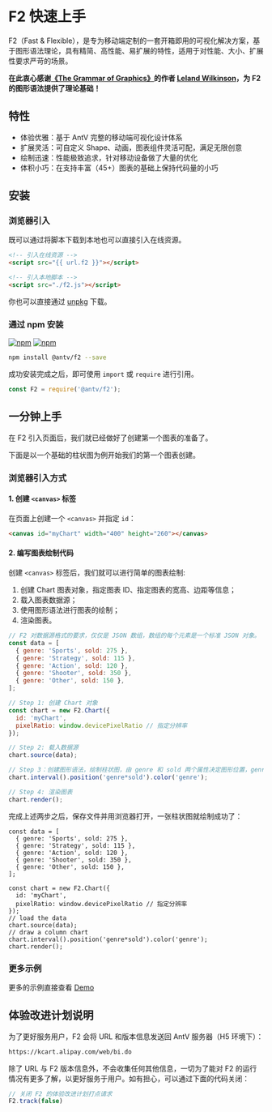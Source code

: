<!--
index: 1
title: 快速上手
resource:
  jsFiles:
    - ${url.f2}
-->

# F2 快速上手

F2（Fast & Flexible），是专为移动端定制的一套开箱即用的可视化解决方案，基于图形语法理论，具有精简、高性能、易扩展的特性，适用于对性能、大小、扩展性要求严苛的场景。

**在此衷心感谢[《The Grammar of Graphics》](https://www.cs.uic.edu/~wilkinson/TheGrammarOfGraphics/GOG.html)的作者 [Leland Wilkinson](https://en.wikipedia.org/wiki/Leland_Wilkinson)，为 F2 的图形语法提供了理论基础！**

## 特性

- 体验优雅：基于 AntV 完整的移动端可视化设计体系
- 扩展灵活：可自定义 Shape、动画，图表组件灵活可配，满足无限创意
- 绘制迅速：性能极致追求，针对移动设备做了大量的优化
- 体积小巧：在支持丰富（45+）图表的基础上保持代码量的小巧

## 安装

### 浏览器引入

既可以通过将脚本下载到本地也可以直接引入在线资源。

```html
<!-- 引入在线资源 -->
<script src="{{ url.f2 }}"></script>
```

```html
<!-- 引入本地脚本 -->
<script src="./f2.js"></script>
```

你也可以直接通过 [unpkg](https://unpkg.com/@antv/f2) 下载。

### 通过 npm 安装

[![npm](https://img.shields.io/npm/v/@antv/f2.svg?style=flat-square&maxAge=600)](https://npmjs.com/package/@antv/f2)
[![npm](https://img.shields.io/npm/dm/@antv/f2.svg?style=flat-square&maxAge=600)](https://npmjs.com/package/@antv/f2)

```bash
npm install @antv/f2 --save
```

成功安装完成之后，即可使用 `import` 或 `require` 进行引用。

```js
const F2 = require('@antv/f2');
```

## 一分钟上手

在 F2 引入页面后，我们就已经做好了创建第一个图表的准备了。

下面是以一个基础的柱状图为例开始我们的第一个图表创建。

### 浏览器引入方式

#### 1. 创建 `<canvas>` 标签

在页面上创建一个 `<canvas>` 并指定 `id`：

```html
<canvas id="myChart" width="400" height="260"></canvas>
```

#### 2. 编写图表绘制代码

创建 `<canvas>` 标签后，我们就可以进行简单的图表绘制:

1. 创建 Chart 图表对象，指定图表 ID、指定图表的宽高、边距等信息；
2. 载入图表数据源；
3. 使用图形语法进行图表的绘制；
4. 渲染图表。

```js
// F2 对数据源格式的要求，仅仅是 JSON 数组，数组的每个元素是一个标准 JSON 对象。
const data = [
  { genre: 'Sports', sold: 275 },
  { genre: 'Strategy', sold: 115 },
  { genre: 'Action', sold: 120 },
  { genre: 'Shooter', sold: 350 },
  { genre: 'Other', sold: 150 },
];

// Step 1: 创建 Chart 对象
const chart = new F2.Chart({
  id: 'myChart',
  pixelRatio: window.devicePixelRatio // 指定分辨率
});

// Step 2: 载入数据源
chart.source(data);

// Step 3：创建图形语法，绘制柱状图，由 genre 和 sold 两个属性决定图形位置，genre 映射至 x 轴，sold 映射至 y 轴
chart.interval().position('genre*sold').color('genre');

// Step 4: 渲染图表
chart.render();
```

完成上述两步之后，保存文件并用浏览器打开，一张柱状图就绘制成功了：

<canvas id="myChart" width="400" height="260"></canvas>

```js-
const data = [
  { genre: 'Sports', sold: 275 },
  { genre: 'Strategy', sold: 115 },
  { genre: 'Action', sold: 120 },
  { genre: 'Shooter', sold: 350 },
  { genre: 'Other', sold: 150 },
];

const chart = new F2.Chart({
  id: 'myChart',
  pixelRatio: window.devicePixelRatio // 指定分辨率
});
// load the data
chart.source(data);
// draw a column chart
chart.interval().position('genre*sold').color('genre');
chart.render();
```

### 更多示例

更多的示例直接查看 [Demo](../demo/index.html)


## 体验改进计划说明

为了更好服务用户，F2 会将 URL 和版本信息发送回 AntV 服务器（H5 环境下）：

```html
https://kcart.alipay.com/web/bi.do
```

除了 URL 与 F2 版本信息外，不会收集任何其他信息，一切为了能对 F2 的运行情况有更多了解，以更好服务于用户。如有担心，可以通过下面的代码关闭：

```js
// 关闭 F2 的体验改进计划打点请求
F2.track(false)
```
